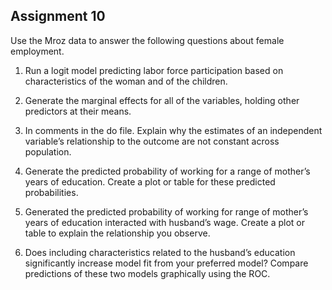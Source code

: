 ## Assignment 10

Use the Mroz data to answer the following questions about female employment.

1. Run a logit model predicting labor force participation based on characteristics of
the woman and of the children.

2. Generate the marginal effects for all of the variables, holding other predictors at
their means.

3. In comments in the do file. Explain why the estimates of an independent variable’s
relationship to the outcome are not constant across population.

4. Generate the predicted probability of working for a range of mother’s years of
education. Create a plot or table for these predicted probabilities.

5. Generated the predicted probability of working for range of mother’s years of education
interacted with husband’s wage. Create a plot or table to explain the
relationship you observe.

6. Does including characteristics related to the husband’s education significantly
increase model fit from your preferred model? Compare predictions of these two
models graphically using the ROC.

